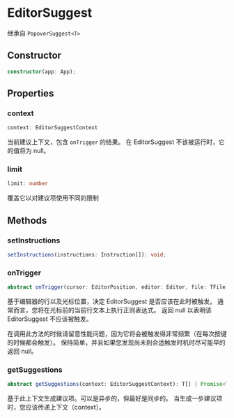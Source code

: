 <!--
 * @Author: luhaifeng666 youzui@hotmail.com
 * @Date: 2022-08-23 11:37:51
 * @LastEditors: luhaifeng666
 * @LastEditTime: 2022-10-21 10:19:32
 * @Description: 
-->
# EditorSuggest

继承自 `PopoverSuggest<T>`

## Constructor

```ts
constructor(app: App);
```

## Properties

### context

```ts
context: EditorSuggestContext
```

当前建议上下文，包含 `onTrigger` 的结果。
在 EditorSuggest 不该被运行时，它的值将为 null。

### limit

```ts
limit: number
```

覆盖它以对建议项使用不同的限制

## Methods

### setInstructions

```ts
setInstructions(instructions: Instruction[]): void;
```

### onTrigger

```ts
abstract onTrigger(cursor: EditorPosition, editor: Editor, file: TFile): EditorSuggestTriggerInfo | null;
```

基于编辑器的行以及光标位置，决定 EditorSuggest 是否应该在此时被触发。
通常而言，您将在光标前的当前行文本上执行正则表达式。
返回 null 以表明该 EditorSuggest 不应该被触发。

在调用此方法的时候请留意性能问题，因为它将会被触发得非常频繁（在每次按键的时候都会触发）。
保持简单，并且如果您发现尚未到合适触发时机时尽可能早的返回 null。

### getSuggestions

```ts
abstract getSuggestions(context: EditorSuggestContext): T[] | Promise<T[]>;
```

基于此上下文生成建议项。可以是异步的，但最好是同步的。
当生成一步建议项时，您应该传递上下文（context）。
